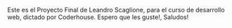 Este es el Proyecto Final de Leandro Scaglione, para el curso de desarrollo web, dictado por Coderhouse. Espero que les guste!, Saludos!